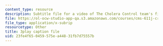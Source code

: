 ```yaml
---
content_type: resource
description: Subtitle file for a video of The Cholera Control team's final presentation.
file: https://ol-ocw-studio-app-qa.s3.amazonaws.com/courses/cms-611j-creating-video-games-fall-2014/23fe4f650459575ea44831fb7d75557b_sKolTx6sxUo.vtt
file_type: application/x-subrip
resourcetype: Other
title: 3play caption file
uid: 23fe4f65-0459-575e-a448-31fb7d75557b
---
```

